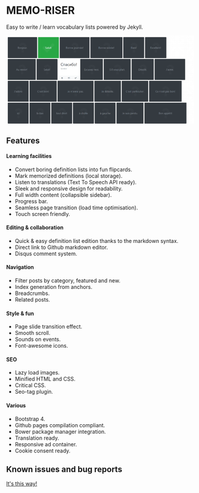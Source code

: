 # MEMO-RISER

Easy to write / learn vocabulary lists powered by Jekyll.

[![Preview](screenshot.png)](https://chrisbo246.github.io/memo-riser/)

## Features

#### Learning facilities

- Convert boring definition lists into fun flipcards.
- Mark memorized definitions (local storage).
- Listen to translations (Text To Speech API ready).
- Sleek and responsive design for readability.
- Full width content (collapsible sidebar).
- Progress bar.
- Seamless page transition (load time optimisation).
- Touch screen friendly.

#### Editing & collaboration

- Quick & easy definition list edition thanks to the markdown syntax.
- Direct link to Github markdown editor.
- Disqus comment system.

#### Navigation

- Filter posts by category, featured and new.
- Index generation from anchors.
- Breadcrumbs.
- Related posts.

#### Style & fun

- Page slide transition effect.
- Smooth scroll.
- Sounds on events.
- Font-awesome icons.

#### SEO

- Lazy load images.
- Minified HTML and CSS.
- Critical CSS.
- Seo-tag plugin.

#### Various

- Bootstrap 4.
- Github pages compilation compliant.
- Bower package manager integration.
- Translation ready.
- Responsive ad container.
- Cookie consent ready.


## Known issues and bug reports

[It's this way!](https://github.com/chrisbo246/memo-riser/issues)
